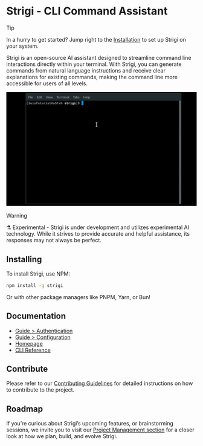 # Strigi - CLI Command Assistant

> [!TIP]
> In a hurry to get started? Jump right to the [Installation](https://9aia.github.io/strigi/guide/installation.html#package-manager) to set up Strigi on your system.

Strigi is an open-source AI assistant designed to streamline command line interactions directly within your terminal. With Strigi, you can generate commands from natural language instructions and receive clear explanations for existing commands, making the command line more accessible for users of all levels.

<img src="https://raw.githubusercontent.com/9aia/strigi/main/docs/public/demo.gif" alt="Strigi in action"/>

> [!WARNING]
> ⚗️ Experimental - Strigi is under development and utilizes experimental AI technology. While it strives to provide accurate and helpful assistance, its responses may not always be perfect.

## Installing

To install Strigi, use NPM:

```bash
npm install -g strigi
```

Or with other package managers like PNPM, Yarn, or Bun!

## Documentation

- [Guide > Authentication](https://9aia.github.io/strigi/guide/authentication.html)
- [Guide > Configuration](https://9aia.github.io/strigi/guide/configuration.html)
- [Homepage](https://9aia.github.io/strigi/)
- [CLI Reference](https://9aia.github.io/strigi/reference/cli.html)

## Contribute

Please refer to our [Contributing Guidelines](CONTRIBUTING.md) for detailed instructions on how to contribute to the project.

## Roadmap

If you’re curious about Strigi’s upcoming features, or brainstorming sessions, we invite you to visit our [Project Management section](./CONTRIBUTING.md#project-management) for a closer look at how we plan, build, and evolve Strigi.

